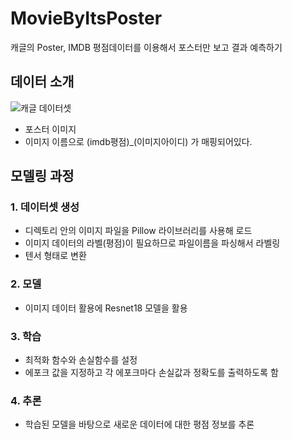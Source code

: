 # MovieByItsPoster

캐글의 Poster, IMDB 평점데이터를 이용해서 포스터만 보고 결과 예측하기

## 데이터 소개

![캐글 데이터셋](https://www.kaggle.com/datasets/phiitm/movie-posters)

- 포스터 이미지
- 이미지 이름으로 (imdb평점)\_(이미지아이디) 가 매핑되어있다.

## 모델링 과정

### 1. 데이터셋 생성

- 디렉토리 안의 이미지 파일을 Pillow 라이브러리를 사용해 로드
- 이미지 데이터의 라벨(평점)이 필요하므로 파일이름을 파싱해서 라벨링
- 텐서 형태로 변환

### 2. 모델

- 이미지 데이터 활용에 Resnet18 모델을 활용

### 3. 학습

- 최적화 함수와 손실함수를 설정
- 에포크 값을 지정하고 각 에포크마다 손실값과 정확도를 출력하도록 함

### 4. 추론

- 학습된 모델을 바탕으로 새로운 데이터에 대한 평점 정보를 추론
